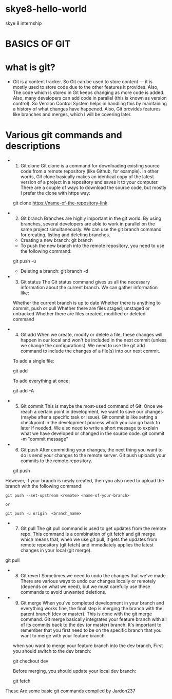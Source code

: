 # skye8-hello-world
skye 8 internship

# BASICS OF GIT

# what is git?
- Git is a content tracker. So Git can be used to store content — it is mostly used to store code due to the other features it provides.
Also, The code which is stored in Git keeps changing as more code is added. Also, many developers can add code in parallel (this is known as version control). So Version Control System helps in handling this by maintaining a history of what changes have happened. Also, Git provides features like branches and merges, which I will be covering later.

# Various git commands and descriptions

- 1. Git clone
Git clone is a command for downloading existing source code from a remote repository (like Github, for example). In other words, Git clone basically makes an identical copy of the latest version of a project in a repository and saves it to your computer. There are a couple of ways to download the source code, but mostly I prefer the clone with https way:

    git clone <https://name-of-the-repository-link>

- 2. Git branch
Branches are highly important in the git world. By using branches, several developers are able to work in parallel on the same project simultaneously. We can use the git branch command for creating, listing and deleting branches.

    * Creating a new branch:  git branch <branch-name>
    * To push the new branch into the remote repository, you need to use the following command:

    git push -u <remote> <branch-name>
    * Deleting a branch:   git branch -d <branch-name>

- 3. Git status
The Git status command gives us all the necessary information about the current branch.
We can gather information like:

    Whether the current branch is up to date
    Whether there is anything to commit, push or pull
    Whether there are files staged, unstaged or untracked
    Whether there are files created, modified or deleted
command <git status>

- 4. Git add
When we create, modify or delete a file, these changes will happen in our local and won't be included in the next commit (unless we change the configurations).
We need to use the git add command to include the changes of a file(s) into our next commit. 

    To add a single file:

    git add <file>

    To add everything at once:

    git add -A

- 5. Git commit
This is maybe the most-used command of Git. Once we reach a certain point in development, we want to save our changes (maybe after a specific task or issue). Git commit is like setting a checkpoint in the development process which you can go back to later if needed.
We also need to write a short message to explain what we have developed or changed in the source code.
    git commit -m "commit message"

- 6. Git push
After committing your changes, the next thing you want to do is send your changes to the remote server. Git push uploads your commits to the remote repository.

    git push <remote> <branch-name>

However, if your branch is newly created, then you also need to upload the branch with the following command:

    git push --set-upstream <remote> <name-of-your-branch>

    or

    git push -u origin  <branch_name>

- 7. Git pull
The git pull command is used to get updates from the remote repo. This command is a combination of git fetch and git merge which means that, when we use git pull, it gets the updates from remote repository (git fetch) and immediately applies the latest changes in your local (git merge).

git pull <remote>

- 8. Git revert
Sometimes we need to undo the changes that we've made. There are various ways to undo our changes locally or remotely (depends on what we need), but we must carefully use these commands to avoid unwanted deletions.

- 9. Git merge
When you've completed development in your branch and everything works fine, the final step is merging the branch with the parent branch (dev or master). This is done with the git merge command.
Git merge basically integrates your feature branch with all of its commits back to the dev (or master) branch. It's important to remember that you first need to be on the specific branch that you want to merge with your feature branch.

    when you want to merge your feature branch into the dev branch, First you should switch to the dev branch:

    git checkout dev

    Before merging, you should update your local dev branch:

    git fetch

These Are some basic git commands
compiled by Jardon237
